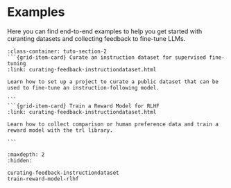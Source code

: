 # Examples

Here you can find end-to-end examples to help you get started with curanting datasets and collecting feedback to fine-tune LLMs.

````{grid}  1 1 3 3
:class-container: tuto-section-2
```{grid-item-card} Curate an instruction dataset for supervised fine-tuning
:link: curating-feedback-instructiondataset.html

Learn how to set up a project to curate a public dataset that can be used to fine-tune an instruction-following model.

```
```{grid-item-card} Train a Reward Model for RLHF
:link: curating-feedback-instructiondataset.html

Learn how to collect comparison or human preference data and train a reward model with the trl library.

```
````

```{toctree}
:maxdepth: 2
:hidden:

curating-feedback-instructiondataset
train-reward-model-rlhf
```